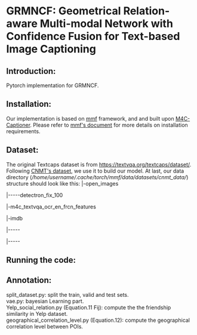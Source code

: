 
# GRMNCF: Geometrical Relation-aware  Multi-modal Network with  Confidence Fusion for Text-based Image Captioning
## Introduction:
Pytorch implementation  for GRMNCF.  
  
## Installation:
Our implementation is based on [mmf](https://github.com/facebookresearch/mmf) framework, and and built upon [M4C-Captioner](https://github.com/ronghanghu/mmf/tree/project/m4c_captioner_pre_release/projects/M4C_Captioner). Please refer to [mmf's document](https://mmf.sh/docs/) for more details on installation requirements.
## Dataset:
  The original Textcaps dataset is from https://textvqa.org/textcaps/dataset/. Following [CNMT's dataset](https://github.com/wzk1015/CNMT), we use it to build our model.
  At last, our data directory (*/home/username/.cache/torch/mmf/data/datasets/cnmt_data/*) structure should look like this:
  |-open_images
  
  |-----detectron_fix_100
  
  |-m4c_textvqa_ocr_en_frcn_features
  
  |-imdb
  
  |-----
  
  |-----
  
## Running the code:
   
## Annotation:
  split_dataset.py:                   split the train, valid and test sets.     
  vae.py: bayesian Learning part.  
  Yelp_social_relation.py (Equation.11 Fij):  compute the  the friendship similarity in Yelp dataset.  
  geographical_correlation_level.py (Equation.12):  compute the geographical correlation level between POIs.
